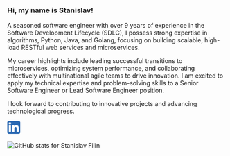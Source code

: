 ### Hi, my name is Stanislav!

A seasoned software engineer with over 9 years of experience in the Software Development Lifecycle (SDLC), I possess strong expertise in algorithms, Python, Java, and Golang, focusing on building scalable, high-load RESTful web services and microservices.

My career highlights include leading successful transitions to microservices, optimizing system performance, and collaborating effectively with multinational agile teams to drive innovation. I am excited to apply my technical expertise and problem-solving skills to a Senior Software Engineer or Lead Software Engineer position.

I look forward to contributing to innovative projects and advancing technological progress.

[<img align="left" alt="LinkedIn" width="30px" src="https://github.com/stasfilin/stasfilin/blob/main/icons/linkedin.png" />][linkedin]

[linkedin]: https://linkedin.com/in/stasfilin/

<br /><br />


![GitHub stats for Stanislav Filin](https://github-readme-stats.vercel.app/api?username=stasfilin&theme=transparent&show_icons=true&count_private=true&show=prs_merged,prs_merged_percentage)
